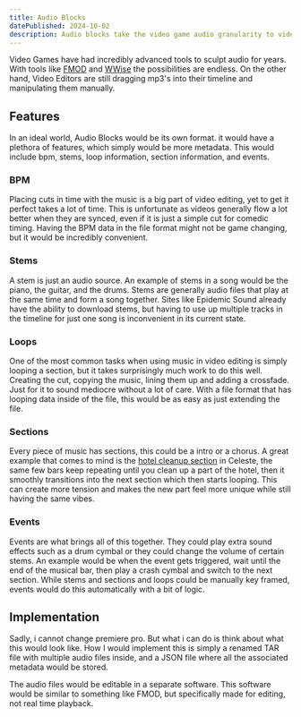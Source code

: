```yaml
---
title: Audio Blocks
datePublished: 2024-10-02
description: Audio blocks take the video game audio granularity to video editing.
---
```


Video Games have had incredibly advanced tools to sculpt audio for years. With tools like [FMOD](https://www.fmod.com/) and [WWise](https://www.audiokinetic.com/en/wwise/overview/) the possibilities are endless. On the other hand, Video Editors are still dragging mp3's into their timeline and manipulating them manually.

## Features

In an ideal world, Audio Blocks would be its own format. it would have a plethora of features, which simply would be more metadata. This would include bpm, stems, loop information, section information, and events.

### BPM

Placing cuts in time with the music is a big part of video editing, yet to get it perfect takes a lot of time. This is unfortunate as videos generally flow a lot better when they are synced, even if it is just a simple cut for comedic timing. Having the BPM data in the file format might not be game changing, but it would be incredibly convenient.

### Stems

A stem is just an audio source. An example of stems in a song would be the piano, the guitar, and the drums. Stems are generally audio files that play at the same time and form a song together. Sites like Epidemic Sound already have the ability to download stems, but having to use up multiple tracks in the timeline for just one song is inconvenient in its current state.

### Loops

One of the most common tasks when using music in video editing is simply looping a section, but it takes surprisingly much work to do this well. Creating the cut, copying the music, lining them up and adding a crossfade. Just for it to sound mediocre without a lot of care. With a file format that has looping data inside of the file, this would be as easy as just extending the file.

### Sections

Every piece of music has sections, this could be a intro or a chorus. A great example that comes to mind is the [hotel cleanup section](https://www.youtube.com/watch?v=0etenwnI1wo) in Celeste, the same few bars keep repeating until you clean up a part of the hotel, then it smoothly transitions into the next section which then starts looping. This can create more tension and makes the new part feel more unique while still having the same vibes.

### Events

Events are what brings all of this together. They could play extra sound effects such as a drum cymbal or they could change the volume of certain stems. An example would be when the event gets triggered, wait until the end of the musical bar, then play a crash cymbal and switch to the next section. While stems and sections and loops could be manually key framed, events would do this automatically with a bit of logic.

## Implementation

Sadly, i cannot change premiere pro. But what i can do is think about what this would look like. How I would implement this is simply a renamed TAR file with multiple audio files inside, and a JSON file where all the associated metadata would be stored.

The audio files would be editable in a separate software. This software would be similar to something like FMOD, but specifically made for editing, not real time playback.

